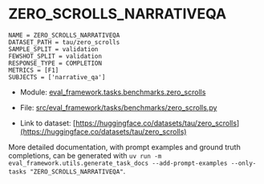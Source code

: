 # ZERO_SCROLLS_NARRATIVEQA

````
NAME = ZERO_SCROLLS_NARRATIVEQA
DATASET_PATH = tau/zero_scrolls
SAMPLE_SPLIT = validation
FEWSHOT_SPLIT = validation
RESPONSE_TYPE = COMPLETION
METRICS = [F1]
SUBJECTS = ['narrative_qa']
````

- Module: [eval_framework.tasks.benchmarks.zero_scrolls](eval_framework.tasks.benchmarks.zero_scrolls)

- File: [src/eval_framework/tasks/benchmarks/zero_scrolls.py](../../src/eval_framework/tasks/benchmarks/zero_scrolls.py)

- Link to dataset: [https://huggingface.co/datasets/tau/zero_scrolls](https://huggingface.co/datasets/tau/zero_scrolls)

More detailed documentation, with prompt examples and ground truth completions, can be generated with `uv run -m eval_framework.utils.generate_task_docs --add-prompt-examples --only-tasks "ZERO_SCROLLS_NARRATIVEQA"`.
